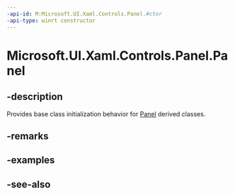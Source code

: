 ```yaml
---
-api-id: M:Microsoft.UI.Xaml.Controls.Panel.#ctor
-api-type: winrt constructor
---
```


<!-- Method syntax
protected Panel()
-->

# Microsoft.UI.Xaml.Controls.Panel.Panel

## -description
Provides base class initialization behavior for [Panel](panel.md) derived classes.

## -remarks

## -examples

## -see-also
